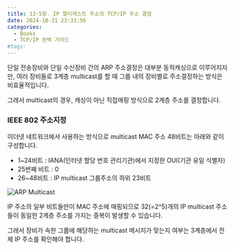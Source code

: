 ```yaml
---
title: 13-5장. IP 멀티캐스트 주소의 TCP/IP 주소 결정
date: 2024-10-31 23:33:56
categories:
  - Books
  - TCP/IP 완벽 가이드
#tags:
---
```

단일 전송장비와 단일 수신장비 간의 ARP 주소결정은 대부분 동적캐싱으로 이루어지지만, 여러 장비들로 3계층 multicast를 할 때 그룹 내의 장비별로 주소결정하는 방식은 비효율적입니다.

그래서 multicast의 경우, 캐싱이 아닌 직접매핑 방식으로 2계층 주소를 결정합니다.

### IEEE 802 주소지정

이더넷 네트워크에서 사용하는 방식으로 multicast MAC 주소 48비트는 아래와 같이 구성합니다.

- 1~24비트 : IANA(인터넷 할당 번호 관리기관)에서 지정한 OUI(기관 유일 식별자)
- 25번째 비트 : 0
- 26~48비트 : IP multicast 그룹주소의 하위 23비트

![ARP Multicast](/images/arp_multicast.png)

IP 주소의 일부 비트들만이 MAC 주소에 매핑되므로 32(=2^5)개의 IP multicast 주소들이 동일한 2계층 주소를 가지는 중복이 발생할 수 있습니다.

그래서 장비가 속한 그룹에 해당하는 multicast 메시지가 맞는지 여부는 3계층에서 전체 IP 주소를 확인해야 합니다.